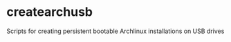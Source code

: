 createarchusb
=============

Scripts for creating persistent bootable Archlinux installations on USB drives
